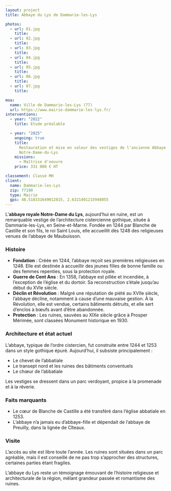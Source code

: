 ```yaml
---
layout: project
title: Abbaye du Lys de Dammarie-les-Lys

photos:
  - url: 01.jpg
    title:
  - url: 02.jpg
    title:
  - url: 03.jpg
    title:
  - url: 04.jpg
    title:
  - url: 05.jpg
    title:
  - url: 06.jpg
    title:
  - url: 07.jpg
    title:

moa:
  name: Ville de Dammarie-les-Lys (77)
  url: https://www.mairie-dammarie-les-lys.fr/
interventions:
  - year: "2022"
    title: Etude préalable

  - year: "2025"
    ongoing: true
    title:
      Restauration et mise en valeur des vestiges de l'ancienne Abbaye
      Notre-Dame-du-Lys
    missions:
      - Maîtrise d'oeuvre
    price: 331 000 € HT

classement: Classé MH
client:
  name: Dammarie-les-Lys
  zip: 77190
  type: Mairie
  gps: 48.518331649012815, 2.6321401215948055
---
```


L’**abbaye royale Notre-Dame du Lys**, aujourd’hui en ruine, est un remarquable
vestige de l’architecture cistercienne gothique, située à Dammarie-les-Lys, en
Seine-et-Marne. Fondée en 1244 par Blanche de Castille et son fils, le roi Saint
Louis, elle accueillit dès 1248 des religieuses venues de l’abbaye de
Maubuisson.

### Histoire

- **Fondation** : Créée en 1244, l’abbaye reçoit ses premières religieuses
  en 1248. Elle est destinée à accueillir des jeunes filles de bonne famille ou
  des femmes repenties, sous la protection royale.
- **Guerre de Cent Ans** : En 1358, l’abbaye est pillée et incendiée, à
  l’exception de l’église et du dortoir. Sa reconstruction s’étale jusqu’au
  début du XVIe siècle.
- **Déclin et Révolution** : Malgré une réputation de piété au XVIIe siècle,
  l’abbaye décline, notamment à cause d’une mauvaise gestion. À la Révolution,
  elle est vendue, certains bâtiments détruits, et elle sert d’enclos à bœufs
  avant d’être abandonnée.
- **Protection** : Les ruines, sauvées au XIXe siècle grâce à Prosper Mérimée,
  sont classées Monument historique en 1930.

### Architecture et état actuel

L’abbaye, typique de l’ordre cistercien, fut construite entre 1244 et 1253 dans
un style gothique épuré. Aujourd’hui, il subsiste principalement :

- Le chevet de l’abbatiale
- Le transept nord et les ruines des bâtiments conventuels
- Le chœur de l’abbatiale

Les vestiges se dressent dans un parc verdoyant, propice à la promenade et à la
rêverie.

### Faits marquants

- Le cœur de Blanche de Castille a été transféré dans l’église abbatiale
  en 1253.
- L’abbaye n’a jamais eu d’abbaye-fille et dépendait de l’abbaye de Preuilly,
  dans la lignée de Cîteaux.

### Visite

L’accès au site est libre toute l’année. Les ruines sont situées dans un parc
agréable, mais il est conseillé de ne pas trop s’approcher des structures,
certaines parties étant fragiles.

L’abbaye du Lys reste un témoignage émouvant de l’histoire religieuse et
architecturale de la région, mêlant grandeur passée et romantisme des ruines.
